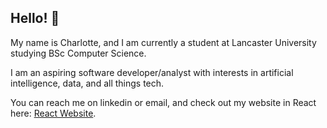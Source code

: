 ## Hello! 👋

My name is Charlotte, and I am currently a student at Lancaster University studying BSc Computer Science.

I am an aspiring software developer/analyst with interests in artificial intelligence, data, and all things tech.

You can reach me on linkedin or email, and check out my website in React here: [React Website](https://charlotte-lawrence.github.io/portfolio/).
<!--
**Charlotte-Lawrence/Charlotte-Lawrence** is a ✨ _special_ ✨ repository because its `README.md` (this file) appears on your GitHub profile.

Here are some ideas to get you started:

- 🔭 I’m currently working on ...
- 🌱 I’m currently learning ...
- 👯 I’m looking to collaborate on ...
- 🤔 I’m looking for help with ...
- 💬 Ask me about ...
- 📫 How to reach me: ...
- 😄 Pronouns: ...
- ⚡ Fun fact: ...
-->
